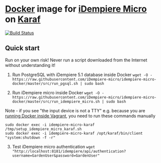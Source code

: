 # [Docker](https://www.docker.com/) image for [iDempiere Micro](https://idempiere-micro.github.io/web/) on [Karaf](http://karaf.apache.org/)

[![Build Status](https://travis-ci.org/iDempiere-micro/idempiere-micro-docker.svg?branch=master)](https://travis-ci.org/iDempiere-micro/idempiere-micro-docker)

## Quick start

Run on your own risk! Never run a script downloaded from the Internet without understanding it!

1. Run PostgreSQL with iDempiere 5.1 database inside Docker
`wget -O - https://raw.githubusercontent.com/iDempiere-micro/idempiere-micro-docker/master/src/run_pgsql.sh | sudo bash`

2. Run iDempiere micro inside Docker
`wget -O - https://raw.githubusercontent.com/iDempiere-micro/idempiere-micro-docker/master/src/run_idempiere_micro.sh | sudo bash`

Note - if you see "the input device is not a TTY" e.g. because you are [running Docker inside Vagrant](https://stackoverflow.com/a/47025876/2013924), you need to run these commands manually

    sudo docker exec -i idempiere-micro-karaf /tmp/setup_idempiere_micro_karaf.sh
    sudo docker exec -i idempiere-micro-karaf /opt/karaf/bin/client "system:shutdown -f -r"

3. Test iDempiere micro authentication
`wget "http://localhost:8181/idempiere/api/authentication?username=GardenUser&password=GardenUser"`
